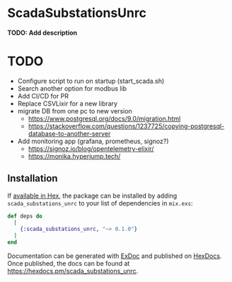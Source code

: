 # ScadaSubstationsUnrc

**TODO: Add description**

# TODO
- Configure script to run on startup (start_scada.sh)
- Search another option for modbus lib
- Add CI/CD for PR
- Replace CSVLixir for a new library  
- migrate DB from one pc to new version
  - https://www.postgresql.org/docs/9.0/migration.html
  - https://stackoverflow.com/questions/1237725/copying-postgresql-database-to-another-server
- Add monitoring app (grafana, prometheus, signoz?) 
  - https://signoz.io/blog/opentelemetry-elixir/
  - https://monika.hyperjump.tech/
  
## Installation

If [available in Hex](https://hex.pm/docs/publish), the package can be installed
by adding `scada_substations_unrc` to your list of dependencies in `mix.exs`:

```elixir
def deps do
  [
    {:scada_substations_unrc, "~> 0.1.0"}
  ]
end
```

Documentation can be generated with [ExDoc](https://github.com/elixir-lang/ex_doc)
and published on [HexDocs](https://hexdocs.pm). Once published, the docs can
be found at <https://hexdocs.pm/scada_substations_unrc>.

